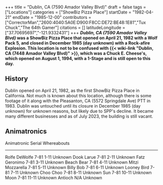 +++
title = "Dublin, CA (7590 Amador Valley Blvd)"
draft = false
tags = ["Locations"]
categories = ["ShowBiz Pizza Place"]
startDate = "1982-04-21"
endDate = "1985-12-00"
contributors = ["CorrectorMan","2600:4040:5A0E:D900:F8CC:DE72:BE48:1E81","Tux Chuck","The 64th Gamer"]
citations = []
latitudeLongitude = ["37.70695697","-121.9332431"]
+++
***Dublin, CA (7590 Amador Valley Blvd)* was a ShowBiz Pizza Place that opened on April 21, 1982 with a Wolf Pack 5, and closed in December 1985 (day unknown) with a Rock-afire Explosion.
This location is not to be confused with {{< wiki-link "Dublin, CA (7448 Amador Valley Blvd)" >}}, which was a Chuck E. Cheese's, which opened on August 1, 1994, with a 1-Stage and is still open to this day.**

## History

Dublin opened on April 21, 1982, as the first ShowBiz Pizza Place in California. Not much is known about this location, although there is some footage of it along with the Pleasanton, CA (5572 Springdale Ave) PTT in 1983. Dublin was untouched until its closure in December 1985 (day unknown) for unknown reasons, but likely due to SPP's decline. It became many different businesses and as of July 2023, the building is still vacant.

## Animatronics

  Animatronic        Serial       Whereabouts
  ------------------ ------------ -------------
  Rolfe DeWolfe      7-81 1-11    Unknown
  Dook Larue         7-81 2-11    Unknown
  Fatz Geronimo      7-81 3-11    Unknown
  Beach Bear         7-81 4-11    Unknown
  Mitzi Mozzarella   7-81 5-11    Unknown
  Billy Bob          7-81 6-11    Unknown
  Looney Bird        7-81 7-11    Unknown
  Choo Choo          7-81 8-11    Unknown
  Sun                7-81 10-11   Unknown
  Moon               7-81 11-11   Unknown
  Antioch            N/A          Unknown

